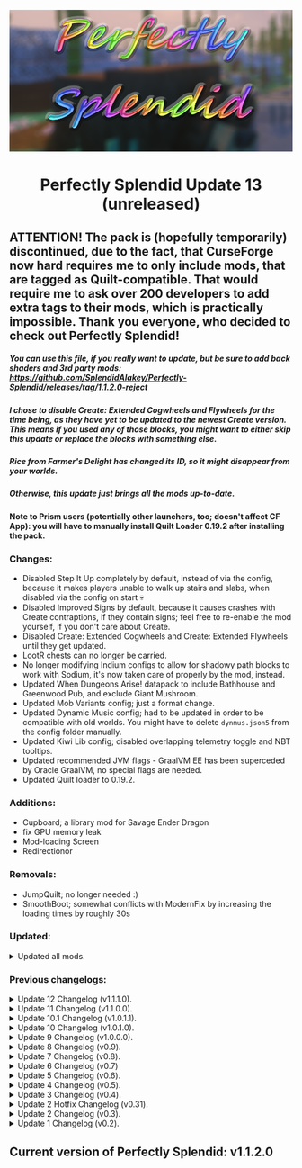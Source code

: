 <p align="center">
  <img src="https://github.com/SplendidAlakey/Perfectly-Splendid/blob/Perfectly-Splendid/images/banners/Perfectly_Splendid_2.png" width="720"
</p>

<h1 align="center"> Perfectly Splendid Update 13 (unreleased) <br>

## ATTENTION! The pack is (hopefully temporarily) discontinued, due to the fact, that CurseForge now hard requires me to only include mods, that are tagged as Quilt-compatible. That would require me to ask over 200 developers to add extra tags to their mods, which is practically impossible. Thank you everyone, who decided to check out Perfectly Splendid!

##### You can use this file, if you really want to update, but be sure to add back shaders and 3rd party mods: https://github.com/SplendidAlakey/Perfectly-Splendid/releases/tag/1.1.2.0-reject

##### I chose to disable Create: Extended Cogwheels and Flywheels for the time being, as they have yet to be updated to the newest Create version. This means if you used any of those blocks, you might want to either skip this update or replace the blocks with something else.

##### Rice from Farmer's Delight has changed its ID, so it might disappear from your worlds. 

##### Otherwise, this update just brings all the mods up-to-date.

#### Note to Prism users (potentially other launchers, too; doesn't affect CF App): you will have to manually install Quilt Loader 0.19.2 after installing the pack.

### Changes: 

- Disabled Step It Up completely by default, instead of via the config, because it makes players unable to walk up stairs and slabs, when disabled via the config on start 💀
- Disabled Improved Signs by default, because it causes crashes with Create contraptions, if they contain signs; feel free to re-enable the mod yourself, if you don't care about Create.
- Disabled Create: Extended Cogwheels and Create: Extended Flywheels until they get updated.
- LootR chests can no longer be carried.
- No longer modifying Indium configs to allow for shadowy path blocks to work with Sodium, it's now taken care of properly by the mod, instead.
- Updated When Dungeons Arise! datapack to include Bathhouse and Greenwood Pub, and exclude Giant Mushroom.
- Updated Mob Variants config; just a format change.
- Updated Dynamic Music config; had to be updated in order to be compatible with old worlds. You might have to delete `dynmus.json5` from the config folder manually.
- Updated Kiwi Lib config; disabled overlapping telemetry toggle and NBT tooltips.
- Updated recommended JVM flags - GraalVM EE has been superceded by Oracle GraalVM, no special flags are needed.
- Updated Quilt loader to 0.19.2.

### Additions: 

- Cupboard; a library mod for Savage Ender Dragon
- fix GPU memory leak
- Mod-loading Screen
- Redirectionor

### Removals: 

- JumpQuilt; no longer needed :)
- SmoothBoot; somewhat conflicts with ModernFix by increasing the loading times by roughly 30s

### Updated: 

<details><summary>Updated all mods.</summary>

- Alternate Current
- Another Furniture
- Armor Statues
- Audio Player
- Better Statistics Screen
- Blockus
- BotanyPots
- C2ME
- CarryOn
- Charm Of Undying
- Cloth Config
- Collective
- Companion
- CraftingTweaks
- CraftPresence
- Create
- Create Chunkloading
- Create Deco Fabric
- Create Slice & Dice
- Create Steam & Rails
- CreateFabric&REIBugFix
- CreativeCore
- Critters and Companions
- Dave's Potioneering
- Diagonal Fences
- Dramatic Doors
- Dungeon Difficulty
- Dynamic Music
- Emotecraft
- Entity Model Features
- Extended Drawers
- Fabric Language Kotlin
- Fabrication
- Fancy Spore Blossom
- Farmer's Delight
- Farmer's Knives
- Farming For Blockheads
- Framework
- Friends&Foes
- Guard Villagers
- Immersive Aircraft
- Immersive Armors
- Immersive Paintings
- Inventory Profiles Next
- Iris
- JamLib
- Just Mob Heads
- Keymap
- Kiwi
- Know My Name!
- KubeJS
- KubeJS Create
- LootJS
- LootR
- Macaw's Bridges
- Macaw's Doors
- Macaw's Lights
- Macaw's Paths and Pavings
- Macaw's Roofs
- Macaw's Trapdoors
- Magnum Torch
- Max Health Fix
- MC Dungeons Weapons
- MidnightLib
- Mob Variants
- ModernFix
- Modpack Manager
- Moonlight
- MoreMCMeta
- Naturalist
- Nullscape
- OPAC Create Support
- Open Parties and Claims
- OptiGUI
- Pehkui
- Ping Wheel
- Polymorph
- PuzzlesLib
- Raised
- Recipe Book Is Pain
- Reese's Sodium Options
- Roughly Enough Items
- Savage Ender Dragon
- Simple Voice Chat
- Sleep Tight
- Soul Fire'd
- Spectrum
- Statement
- Straw Statues
- Structure Essentials
- Suggestion Tweaker
- Supplementaries
- TerraBlender
- Terralith
- The Bumblezone
- Tom's Simple Storage
- Traveler's Backpack
- Utility Belt
- Variant Crafting Tables
- Waystones
- When Dungeons Arise!
- Xaero's Maps
- YUNG's Better Nether Fortresses

- Enchanced Boss Bars
- Ore Variants
- Repurposed Structures - Yung's Better Nether Fortress Compat Datapack
- Shield Corrections

</details>

### Previous changelogs: 

<details><summary>Update 12 Changelog (v1.1.1.0).</summary>

#### Note: `.quilt` folder has been replaced by `.cache` folder, feel free to delete the `.quilt` folder before or after updating.

### Changes:

- Disabled Naturalist's dragonflies, as Companions and Critters already adds them; also disabled fireflies in favour of Wondrous Wilds. If you kept any exiting ones in jars and such, those will stay.
- Enabled sieges from It Takes A Pillage.
- Enabled villager trade favourites in Inventory Profiles Next.
- Added enchantment caps for knives - 3.
- All curses are now incompatible with one another, so you can't spam curses on an item to extend its enchantability.
- Updated Simply Swords config; adds a couple of new weapons.
- Added BetterNether and BetterEnd pressure plates to the plates item group in REI, because of course they had to use unconventional names there, too :/
- Moved tooltips.js out of `kubejs/startup_scripts` to `kubejs/client_scripts`; you might have to delete the old file manually (or the entire folder prior to updating).
- Updated recommended JVM flags; if you used them - copy and paste the new ones. I simply recommended the wrong ones, instead of GraalVM EE specific, which isn't disastrous, just undesirable.
- Updated Quilt Loader to 0.19.0.

### Additions:

- AdventureZ
     - Removed some mobs, that already exist (deer etc.)
	 - Removed duplicate items (gilded netherite)
- Better Enchantment Boosting
     - Bookshelves can now be placed 10 blocks away in any direction from the enchanting table for the particles to appear (note: the actual enchanting power is irrelevant in this pack)
- Curses!
     - Removed Curse of Death
- Extra Enchantments and Curses
     - Removed most enchantments, because my primary goal is to add more curses
- Fabric Language Kotlin
- Gazebos
- Roughly Enough Resources
     - This mod used to cause "Invalid Player Data" for all my worlds, but now it seems to be working just fine; if you do have such an error, though, know that it's this mod's fault
	 - Note: on existing worlds a lot of stuff will show up empty on the graph until you actually generate some of it with the mod installed

### Removals: 

- Better Mount HUD; not needed with Leave My Bars Alone
- Condensed Creative; since the pack is Survival oriented I see no point keeping this in; initially added anticipating a Jello update (to fix the Quilt incompatibility)
- Quilt Kotlin Libraries; replaced by FLK; hard to maintain support for QKL, because CF is unable to download additional files; thankfully I don't use any QKL exclusive mods yet, so no player facing changes

### Updated: 

<details><summary>Updated all mods.</summary>

- Adorn
- Alternate Current
- Architectury
- BCLib
- BetterEnd
- BetterNether
- Better Statistics Screen
- Bookshelf
- Chalk
- Collective
- CraftPresence
- Create Slice & Dice
- Critters and Companions
- Dave's Potioneering
- Dramatic Doors
- Earth2Java
- Enchanted Vertical Slabs
- Extended Drawers
- Grass Overhaul (Sod)
- Immersive Aircraft
- Integrated Stronghold
- Inventory Profiles Next
- Iris
- libIPN
- LootR
- MC Dungeons Weapons
- Mindful Darkness
- ModernFix
- Modpack Manager
- Moonlight
- Mutant Monsters
- Naturalist
- Nullscape
- Omni-Hopper
- Open Parties and Claims
- OptiGUI
- Paladins & Priests
- Pehkui
- Projectile Damage Attribute
- Rebind Narrator
- Roughly Enough Items
- Simple Copper Pipes
- Simple Voice Chat
- Simply Swords
- Sleep Tight
- Spell Engine
- Structure Essentials
- Supplementaries
- Supplementaries Squared
- TerraBlender
- Terralith
- The Bumblezone
- The Graveyard
- Tom's Simple Storage
- Transparent
- Traveler's Backpack
- VanitySlots
- Wizards
- Xaero's Maps

- Repurposed Structures - Better Desert Temples Compat Datapack

</details>

</details>

<details><summary>Update 11 Changelog (v1.1.0.0).</summary>

#### Note: This update is recommended to play on a new save. You can continue playing on existing ones, though, but make a backup and read through all the changes to make sure you are OK continuing your save.

##### TL;DR Variant Barrels removed Blockus and BetterNether barrels, a couple of mods were removed or replaced, Twigs was fully rewritten and the enchantment system was completely overhauled.

### Changes:

- Most gear can now hold on average only 2 enchantments, represented by enchantment capacity of 3 points. The most powerful/influencial enchantments add 2 points, the least powerful ones add 0.5. The better your gear is, material wise, the less enchantments it can hold. Mage gear can hold the most amount of enchantments with 4 points.
- Some enchantments are now incompatible with one another, even if you have enough space for it, e.g. Unbreaking + Mending. Note: Unbreaking now literally makes items unbreakable, but weighs more than Mending.
- Enabled Enchancement's enchanting table overhaul and single level mode; I'm keeping Goblin Traders for now, because they sell more, than just overenchanted gear, but might remove later.
- Set `transparentBlocksNegateEnchantingFix` to true in Carpet Fixes to accomodate for Easy Magic removal.
- Disabled `optimizedRounding` and `optimizedHypot` from Carpet Fixes.
- Enabled `blackstoneButtonBreakSpeedFix`, `boatsStuckInDispensersFix` and `tileDropsAffectedByFloatingPointFix`, since they were fixed in 1.19.4.
- Replaced iron sheet from MC Dungeons Armors with the Create version in all relevant recipes.
- Replaced pure obsidian and bedrock recipes with Create washing, rather than combining 9 of each to avoid conflicts with Minekea's compressed blocks.
- Made pure obsidian a valid nether portal block.
- Added shapeless recipes for flowering azalea planks from flowering azalea wood and logs; technically overlaps with regular azalea planks, but shouldn't be a problem thanks to Polymorph.
- Spawners can no longer be carried.
- Traveler's Backpacks are now tiered and can be upgraded using tokens; your current packs will become diamond tiered by default and have the same exact amount of slots, as before.
- Backpacked recipe now uses a diamond chest to make it more in line with Traveler's Backpack.
- Added superior runecrafting recipes for all existing runes, using the Rune Crafting Table: using the same ingredients yields x2 more runes, using an advanced reagent yields x5.
- Made the enchantments, that can be pre-applied to wizards' staves and wands advanced semi-random, rather than pre-selected.
- Corrected enchantment groups for Wizards' enchantments, that I mistakenly put into weapon enchantments, rather than armour.
- Disabled Promenade ducks, since Naturalist recently added them, too; you won't lose any existing ducks.
- Drastically increased the distance at which all mobs get activated from 20 blocks to 4 chunks for most neutral/friendly mobs, to 8 chunks for villagers and hostile mobs, to 16 chunks for flying mobs. This will make mobs, that are further away from you to keep moving properly and looks nicer. Old settings were more performant, though, so if you'd like to go back, revert your ServerCore config.
- Reduced Mythic Mount's moths spawn chances; reduced random chance from 15 to 5 and weight from 10 to 5.
- Adjusted IPN sorting buttons in Rune Crating Table, Enchanting Table and Farmer's Delight crockpots.
- Made Promenade biomes more common.
- Made duckweed intermod craftable between Naturalist and Aurora's Decorations.
- Added a recipe for Supplementaries golden gates.
- Added a recipe for azalea crafting tables.
- Naturalist fireflies can now be prevented from spawning with an amethyst magnum torch.
- Fixed #minecraft:boats tag not working, due to a missing `bambooeverything:dry_bamboo_raft` boat.
- Excluded a few more unobtainable items from Completionist's Index.
- Slightly decreased the frequency of Mo' Structures structure spawns.
- Disabled The Graveyard's Nightmare and moved out structure spawn settings to a datapack.
- Projectile Damage Attribute now assigns default values to unspecified bows and crossbows.
- Disabled verbose logging in BCLib config.
- Updated BetterCombat config; a simple refresh to apply any updates.
- Updated Dungeon Difficulty config; a simple refresh to apply any updates.
- Updated Create config; a simple refresh to apply any updates.
- Updated EnchantGiver config; a simple refresh to apply any updates.
- Updated IPN config to disable Villaget/Wandering trader additions; might enable later after better testing.
- Updated MC Dungeons Weapons config; a refresh to apply Dungeon Difficulty compat.
- Updated No Chat Reports config; offset the server check icon to accomodate for Better Compatibility Checker.
- Updated Open Parties and Claims config; a simple refresh to apply any updates.
- Updated Simply Swords config; a simple refresh to apply any updates.
- Updated Supplementaries config; a simple refresh to apply any updates.
- Compacted recipe scripts, that replace certain blocks in recipes for intermod compatibility.
- Removed some datapacks in favour of scripts for simplicity.
- Fixed a typo in one of the loading tips.
- Changed the default Rotation Locker keybind for H to Y, as to not conflict with MiniHUD.
- Disabled ModMenu update checker.
- Included a modpack update checker; works only when you press the button in the main menu, so no unwanted online checks; please ignore the incorrect bottom left corner information.

### Additions:

- Better Compatibility Checker
- Better Statistics Screen
- C2ME; from personal testing there are no issues, but if you suddenly have problems with chunk generation or something, feel free to disable this mod
- Colorful Enchantments; does NOT replace Xali's Enchanted Books, only changes modded books not covered by it
- Create Slice & Dice
     - Added Slicer to the Create Machines REI group, and Sprinkler to Create Pipes REI group
- Echo Chest
- Equipment Compare
     - Iceberg
- ExtraSounds
- Fluid Void Fading
- Gourds Fix
     - Statement Library
- Highlighter
- Know My Name!
- KubeJS Create
- Max Health Fix; was supposed to be included in U8, but I overlooked it
- ModernFix
- Modpack Manager
     - Disabled everything, other than the update checker
	 - Known issue: visual bug showing Fabric in the main menu instead of Quilt
- Paladins & Priests
     - Reworked wands and staves' recipes to be in line with Wizards
	 - Reworked monks' trades to be in line with wizards'
	 - Renamed duplicate claymores, instead of removing them, as to keep their unique abilities
- Plenty Plates
     - Collapsed REI entries into the pressure plates group
- Spectrum
     - Revelationary
	 - Removed enchantments, that are too similar or exactly the same, as the ones we already have
	 - Removed duplicate blocks from other mods
- StepItUp; disabled by default in the config
- Strategic Enchantments
     - Please, refer to https://github.com/SplendidAlakey/Perfectly-Splendid/wiki/Enchantments
- You're In Grave Danger
     - Graves never expire, can be robbed after 10min
	 
- "Better End City" for Better End
- New Title

### Removals: 

- DirTNT; ModernFix is partially incompatible with Stitch and since DirTNT is the only mod, that uses it, I made the decision to remove it; feel free to re-add it yourself, it will work, but faster texture loading from ModernFix will get disabled
- DynamicFPS; for the past few updates the only feature I used was run GC when minimized, which is not recommended; and since reducing FPS when minimizing can cause significant slowdowns during the game's initial loading, I made the decision to remove the mod
- Easy Magic; conflicts with my Enchancement config
- Enchanting Infuser; made redundant by the overhauled enchanting table
- Frame API; no longer needed by Twigs
- Player Plates; made redundant by Plenty Plates
     - Removed Player Plates translations fix resourcepack
- Recursive Resources; broken on Quilt at the moment
- Starter Structure; I really dislike how broken modded structures end up being; I'll bring the Bootcamp back when I figure out a better way to spawn it
- Unversal Graves; replaced by YIGD for Traveler's Backpack compatibility

### Updated: 

<details><summary>Updated all mods.</summary>

- Adorn
- Amecs
- Architect's Palette
- Architectury
- BetterCombat
- BetterEnd
- Block Runner
- Blockus
- BotanyTrees
- Charm Of Undying
- Colorful Azaleas
- Create
- Create Deco Fabric
- Diagonal Fences
- Dyed
- Elytra Slot
- Entity Model Features
- Entity Texture Features
- Extended Drawers
- Fabrication
- Friends&Foes
- Inventory Profiles Next
- Labels
- libIPN
- Log Begone
- Luna Slimes
- Macaw's Trapdoors
- Magnum Torch
- MC Dungeons Weapons
- Mindful Darkness
- Mob Variants
- Moonlight
- Naturalist
- Omni-Hopper
- Pehkui
- Polymer
- Projectile Damage Attribute
- Recipe Book Is Pain
- Runes
- Savage Ender Dragon
- Simple Copper Pipes
- Simple Voice Chat
- Simply Swords
- Sleep Tight
- Spell Engine
- Spell Power Attribute
- Stylish Effects
- Supplementaries
- Supplementaries Squared
- The Bumblezone
- The Graveyard
- Tom's Simple Storage
- Transmog
- Traveler's Backpack
- Twigs
- Variant Barrels
- Variant Bookshelves
- Wizards
- Xaero's Maps

- Chests Reimagined
- Torches Reimagined

</details>

</details>

<details><summary>Update 10.1 Changelog (v1.0.1.1).</summary>

#### Note: This is a small, but important update, that fixes the painfully slow chunkloading caused by MVS.

### Changes:

- Milk now removes Bad Omen again, as it should've been all the way back in U2.
- Added a recipe and a trade for healing runes.
- Fixed Carry On keybind not saving and not being bound to Left Shift by default.
- Updated Dungeon Difficulty config; enables entity equipment scaling.
- Excluded more non-configurable mods from ModMenu.
- Iris is now included as a 3rd party mod.

### Additions:

- 

### Removals: 

- Controlling; redundant with Keymap; used to keep it for the vanilla controls screen, which I simply never use
- FastAnim; breaks certain animations, e.g. Gliders', which I'm planning to include soon

### Updated: 

<details><summary>Updated all mods.</summary>

- BotanyPots
- BotanyTrees
- Cooking For Blockheads
- CraftingTweaks
- CraftPresence
- Create: Steam 'n' Rails
- Dungeon Difficulty
- Fabrication
- Iris
- Joy Of Painting
- libIPN
- MVS - Moog's Voyager Structures
- Runes
- Simply Swords
- Sleep Tight
- Spell Engine
- Spell Power Attribute
- Supplementaries
- Waystones
- Wizards
- Xaero's Maps

- Ore Variants

</details>

</details>

<details><summary>Update 10 Changelog (v1.0.1.0).</summary>

#### Note: This update adds a few new resource packs. If you'd like for them to apply automatically, delete your options.txt (will also reset keybinds!)

##### If your logs get a bit spammed with "Found reference to an unknown structure" after this update - it's safe to ignore. I'll filter that out when Quilt fixes Log Begone compatibility.

##### Not necessary, but recommended: download and drop [this file](https://www.curseforge.com/minecraft/mc-mods/qkl/download/4490417) into your mods folder after installing the pack. The pack will work just fine without it, but this is just an extra precaution for any potential issues with outdated Kotlin libraries.

### Changes:

- Brought back azalea boats from Aurora's Decorations, as the model issues have been fixed in ETF.
- Fixed modded bookshelves not providing any enchanting power.
- Updated Mob Variants config; adds new variants.
- Updated Universal Enchants config; made Wizards' enchantments exclusive to Wizards' gear with the exception of armour.
- Completely overhauled wizard merchants; sadly, existing ones will keep their original trades, with the exception of those, that never traded with you before (you can reroll those), so enjoy practically free trades if you've got one.
- Updated Wizards config; minor loot changes.
- Updated Naturalist config; adds new swamp mobs.
- Added Naturalist dragonflies to the Supplementaries' list of tickable mobs in jars.
- Updated SleepWarp config; now ticks block entities, but still doesn't tick mobs for performance reasons. If you experience performance drops during sleeping, set `tick_block_entities` to `false`.
- Updated Traveler's Backpack config; Pigmen can now spawn wearing backpacks.
- Very slightly increased the height boats can jump up to, so that you can jump over 1 full block on land (up from 0.25 to 0.35).
- Removed Everlasting Beef, Eternal Steak, Feral Claws and Fire Gauntlet artifacts. You'll keep the existing ones.
- Lowered most Artifacts' drop chances. Mimics are now not guaranteed to drop one either.
- Removed a few duplicate recipes, most notably mossy deepslate variants.
- Added stonecutter recipes for Mossier Deepslate blocks.
- Fixed a typo in cobbled mossy deepslate slabs ("SLab" -> "Slab").
- Removed recipes for Minekea's mossy basalt blocks in favour of Stoneworks, as Minekea's look too much like mossy deepslate blocks.
- Cartographer, Enderologist and Netherologist can now sell maps leading to the rarest structures in the pack.
- Disabled sneak + right-click on horses action opening their stats tooltip, because I couldn't make the saddleless GUI dark. If you'd like to re-enable it, it's in HorseStatsVanilla config.
- Dark mode button is not longer present in the main/pause menu and is only visible inside inventories.
- Excluded library mods from the resource loading screen.
- Added a couple more tips to the loading screens.
- Moved Fuzs mods' server configs from `defaultconfigs` to `config`.
- Minor changes to all scripts to be more readable.
- Updated Quilt Loader to 0.18.10.

### Additions:

- Carry On
     - Replaces Carrier for additional features; recommended setting the keybind to Shift/Sprint to avoid clashing with Improved Signs, as I can't seem to make it default
- Completionist Index; mostly added for myself, really, so I made it easy to ignore if you don't care about such stuff
     - Removed Minekea blocks, as there are simply too many
	 - Removed unobtainable items, including those that I disabled myself; if I missed any - let me know
- Create: Steam 'n' Rails
     - Collapsed REI entries
- Custom Villager Trades (Fabric); added in order to enhance some villagers' trades
- Entity Model Features (CEM)
- Mindful Darkness
     - Set dark mode off by default; enable in any inventory; uses roughly 30% darker GUI and the brightest text
- Mutant Monsters
     - Spawn weights for mutats are the following: 1 for creepers, 3 for endermen, 5 for skeletons and 8 for zombies; meaning all of them should be rare encounters, rather than regular spawns
- Permanent Sponges
     - Completely overhauled the recipes to make these sponges accessible late game
- Stoneworks
     - Collapsed REI entries
	 - Removed some duplicate recipes, but left most untouched, as they don't actually overlap and use different textures
- Supplemetaries Squared
     - Collapsed REI entries for Sacks
	 - Removed item shelves, as we already have plenty
- Transmog
     - Set to render in world and inventories; minimal tooltips

- Enhanced Boss Bars
- Fading Enchantment Glint
- Living Dragon
- Rainbow XP bar and ping
- Shield Corrections
- Vex Backport

### Removals: 

- Carrier; replaced by Carry On due to personal preference
- Custom Entity Models (CEM); replaced by Entity Model Features (EMF) for the new vex models
- Dark Mode Everywhere; replaced by Mindful Darkness, due to internal shaders negatively affecting REI, resource/data pack logos and world borders

- Better Boss Bars; replaced by Enhanced Boss Bars

### Updated: 

<details><summary>Updated all mods.</summary>

- Babies Forever
- Beautify
- Chunks Fade In
- Create
- Dave's Potioneering
- Dungeon Difficulty
- Easy Anvils
- Entity Texture Features
- Extended Drawers
- Farming For Blockheads
- Friends&Foes
- Inventory Profiles Next
- Iris
- libIPN
- KleeSlabs
- LootJS
- MC Dungeons Weapons
- Mob Variants
- Moog's Voyager Structures (MVS)
- Moonlight
- Mythic Mounts
- Naturalist
- Open Parties And Claims + Create Support
- Paginated Advancements
- Pehkui
- Projectile Damage Attribute
- PuzzlesLib
- Recipe Book Is Pain
- Repurposed Structures
- ServerCore
- Show Me Your Skin!
- Simple Voice Chat
- Sleep Tight
- Sleep Warp
- Structure Essentials
- Suggestion Tweaker
- Supplementaries
- The Bumblezone
- Traveler's Backpack
- When Dungeons Arise!
- Wizards
- Xaero's Maps

</details>

</details>

<details><summary>Update 9 Changelog (v1.0.0.0).</summary>

#### Note: This update mostly just brings every mod in the pack up-to-date.

### Changes:

- Create Deco mesh fences can now be diagonally connected (existing fences would need to be replaced for it to take effect).
- Drastically reduced the amount of runes, that can naturally spawn in wizards chests (down from 1-12 to 0-1).
- Replaced Guard Villagers Quilt with a newer version for Fabric; should have 0 issues, as they are identical, apart from the mod json format. This fixes putting swords into item frames.
- Removed IPN sorting buttons from Enchanting Infuser and Immersive Aircraft GUIs.
- Fixed the default zoom keybind being set to Y, instead of Z. Tut mir leid!
- Changed the default keybind for aircraft boosting from B to R.
- Changed the default keybind for switching to spell hotbar from Z to Y.
- Chunks will now use animations, when appearing, instead of just fading in (adjustable in the config).
- Updated Better Combat and Combat Roll configs.
- Some minor versioning and description changes. For more read [this](https://github.com/SplendidAlakey/Perfectly-Splendid/discussions/3).
- Updated Quilt Loader to 0.18.8.

### Additions:

- Backpacked
     - Framework
	 - Collapsed REI entries for backpack shelves
	 - Changed the backpack recipe to be closer to Traveler's Backpack requirements and not use rabbit hide
	 - Main differences between the packs are:
	      - Backpacked packs remain in the grave, when you die
		  - Backpacked packs are almost twice as large as Traveler's Backpack ones (91 vs 48 slots respectively)
		  - Traveler's Backpack packs include extra features, such as a built-in crafting table, fluid containers and sleeping bags
- Create: Extended Cogwheels Fabric
     - Collapsed REI entries
- CreateFabric&REIBugFix
- Mo' Structures
     - Adjusted spacing and separation settings to be more frequent, than WDA, but less frequent, than everything else
- Recipe Book is Pain; re-added now that the crashes have been fixed

- Repurposed Structures - Wizards Compat Datapack

### Removals: 

- 

### Updated: 

<details><summary>Updated all mods.</summary>

- Additional Banners
- Adorn
- Architectury
- Aurora's Decorations
- Awesome Dungeon: End
- Awesome Dungeon: Nether
- Blockus
- BotanyPots
- BotanyTrees
- Chunks fade in
- Comforts
- CraftPresence
- Create
- Create Deco Fabric
- Emotecraft
- Fabrication
- Guard Villagers
- Immersive Aircraft
- Immersive Armors
- Immersive Paintings
- Incendium
- Inventory Profiles Next
- Iris
- libIPN
- Log Begone
- LootJS
- MC Story Mode Armors
- MemoryLeakFix
- Moog's Voyager Structures (MVS)
- Moonlight
- No Resource Pack Warnings
- Open Parties and Claims
- Paginated Advancements
- Pehkui
- QSL
- Raised
- Recursive Resources
- Repurposed Structures
- ResourcefulLib
- Rhino
- Show Me Your Skin!
- Simple Copper Pipes
- Sleep Tight
- Smarter Farmers
- Styled Chat
- Stylish Effects
- Supplementaries
- The Bumblezone
- Tom's Simple Storage
- Traveler's Backpack
- Visual Workbench
- Wither Cage Fix
- Xaero's Maps
- XP Obelisk
- XP Obelisk Additions

- Repurposed Structures - Yung's Better Nether Fortress Compat Datapack

</details>

</details>

<details><summary>Update 8 Changelog (v0.9).</summary>

#### Note: Immersive Aircraft keybinds getting reset with Keymap is now fixed.

#### It is recommended you backup your options.txt outside of the game folder and delete it for all the changes to apply. Then re-apply any custom keybinds, if you had any.

### Changes:

- Changed default roll/dodge keybind from R to C.
- Added back compatibility between Wondrous Wilds, Naturalist and Supplementaries (glass jars); forgot to do that during the config transition in U7.
- Significantly increased the chances of Structory and Structory: Towers structures appearing in the world (down from maximum of up to 100k blocks apart to up to 30k). When Dungeons Arise structures should also spawn a bit more often (down from 150k to 50k).
- Increased the cost of re-rolling enchantments in the enchnating table from 1 to 32 lapis (for this to apply to existing worlds, delete your configs from `yourWorldFolder/serverconfig`).
- Blacklisted bats and bamboo creepers in Magnum Torches; this means they now can't spawn, if there's an amethyst magnum torch present. Also doubled the range of said torch (for this to apply to existing worlds, delete your configs from `yourWorldFolder/serverconfig`).
- Fixed a bug, that made items in invisible glow item frames invisible too (`inanimates_can_be_invisible` set to banned in Fabrication).
- Fixed a few woodcutter recipes not working.
- Fixed `twigs:polished_basalt_bricks` producing only 1 slab, when cut in a stonecutter.
- Fixed a lot of wall blocks sounding like glass, when broken (removed Why Does My Glass Sound Like That).
- Fixed a script to properly remove broken auto-generated Colorful Azalea models from Aurora's Decorations.
- Fixed Colorful Azaleas' wood not being compatible with Charm's woodcutter.
- Fixed Aurora's Decorations Colorful Azaleas recipes not working.
- Fixed Macaw's Trapdoors entries not getting collapsed in REI.
- Fixed a crash, that could happen, when nagivating Head Index's menus (temporarily removed 3D Skin Layers).
- Swapped AD's azalea boats for Ecologics' azalea boats, due to wrong models on AD part.
     - This is a bug, caused by ETF, not AD, as such, when ETF fixes it, I will revert back to AD models.
- Added flowering azalea wood recipes for Ecologics' items.
- Added a sandcastle recipe.
- Added a rainbow wool recipe.
- BetterEnd and Sod path blocks now also grant a x1.35 speed boost to be consistent with other path blocks.
- Removed IPN sorting buttons in straw statues' and armour stands' GUIs.
- Disabled Continuity glass pane culling fix resource pack, due to a texture bug.
- Added a bunch of actually useful tips to loading screens.
- Removed Awesome Dungeon settings datapacks, as there are now configs for it. The rarity of the structures should be pretty much the same, as before.
- Removed all breakable potions from Extra Alchemy, since vials are disabled already.
- Removed an endless rod recipe from Big Extras, as there already exists one in Minekea.
- Disabled a redundant fire aspect ignition feature from Bedrockify, as Enchancement already adds it.
- Updated BotanyPots compat datapack (removed Farmer's Delight stuff, as it has native support now).
- Removed `antiSpamDisabled` from default Carpet rules, due to Carpet TIS Additions removal.
- Disabled Terralith intro message; Nullscape and Incendium now don't have any to begin with.
- WIP: Added an optional tutorial structure called Bootcamp; to enable it navigate to `.minecraft/config/starterstructure.json5` and set `"shouldGenerateStructure": true`.
     - Why WIP? Because the way it generates is quite ugly at the moment, a few blocks fail to generate properly and generating entities is a bit iffy.
	 - Example blocks that fail to generate: item frames, paintings, linked chains and rotation speed controllers.
	 - What is it at all? A structure made by me, that showcases a lot of the mods in this pack, in case you'd like some basic introduction.
	 - If you opt in to generate the structure, it will spawn somewhere next to you on world creation. The entrance is at the front of the boot.
	 - You are encouraged to get through the entire structure without breaking any blocks, but I intentionally did not set protection on, in case you get stuck.
- Updated Quilt Loader to 0.18.5.

### Additions:

- Babies Forever by Roundaround;  included as an unmodified jar, as the mod is not hosted on CF, but is MIT licensed and is on the list of allowed 3rd party mods; if I receive a request from the developer to take it down - I will.
     - Original mod page can be found here: https://modrinth.com/mod/roundaround-babies-forever
- Better Nether Map by Jummit; included as an unmodified jar, as the mod is not hosted on CF, but is MIT licensed and is on the list of allowed 3rd party mods; if I receive a request from the developer to take it down - I will.
     - Original mod page can be found here: https://modrinth.com/mod/better-nether-map
- Boats go brr
- Integrated Stronghold; I'm leaving YUNG's Better Strongholds in as well, they can overlap a bit, but overall makes strongholds feel absolutely massive
     - Integrated API
	 - Integrated Stronghold - The Graveyard Integration; this is a datapack, but it will get downloaded into the resourcepacks folder, don't active it, it's purely for credit
- Macaw's Furniture
     - Collapsed REI entries
- Max Health Fix
- Resourceful Config; it's now required by Creeper Overhaul
- Resourceful Lib; it's now required by Handcrafted
- Rotation Locker by Beefox;  included as an unmodified jar, as the mod is not hosted on CF, but is Creative Commons licensed and is on the list of allowed 3rd party mods; if I receive a request from the developer to take it down - I will.
     - Original mod page can be found here: https://modrinth.com/mod/rotationlocker
- Sleep Tight
     - Mostly added for the sleep benefits, as such I pre-configured it to be singificantly easier, than by default. I might make it even easier, depending on how difficult the current iteration ends up being
	 - The benefits include: fully restoring HP and clearing all current effects, if you slept in the same bed for 7 days or more
	 - The downsides include: bed bugs might rarely spawn (5% chance) and sleeping in dark (or not spawn proofed) areas will most certainly not be safe
	 - The mod adds hammocks, which also exist in Comforts, but I will not be removing either, as they are different enough
	 - Note: using a bed will now simply make you lay in it, to actually sleep, hit space, while laying down, or sneak/crouch to get up
- Starter Structure; used for the optional Bootcamp structure spawn, does nothing by default
- Structure Essentials
- Trinkets Curios Theme
- YUNG's Better Nether Fortresses
     - Repurposed Structures - Yung's Better Nether Fortress Compat Datapack
- Wizards
     - Runes
     - Spell Engine
     - Spell Power Attribute
	 - Completely overhauled the recipes; runes, staffs and tier 1+ wands are gated behind netherite
	 - Drastically reduced the chances of any items appearing in loot chests (max 5%, min 2%)

All of the above mods, that are included as unmodified jars, will from now on be credited on the main page along with the rest of the extra credits.

### Removals: 

- Carpet TIS Addition
     - The only rule I used from that mod was `antiSpamDisabled` (Disable spamming checks on players, including: chat message cooldown, creative item drop cooldown)
- Recipe Book is Pain; 0.8.1 crashes with Tom's Simple Storage and 0.9.0 with Bag of Holding; will re-include once fixed
- Skin Layers 3D; causes a lockup, when viewing certain player skins, e.g. player heads obtained from Head Index menus or Miniblock Merchants
     - The issue has been fixed in 1.19.3 and there's a fixed build for 1.19.2 over at the mod's GitHub, which I will also include, if/when it gets published on CF
- Why Does My Glass Sound Like That; causes many non-glass blocks to sound like glass, when broken

### Updated: 

<details><summary>Updated all mods.</summary>

- Awesome Dungeon: End
- Awesome Dungeon: Nether
- Awesome Flooring
- Balm
- BetterCombat
- Blockus
- Bookshelf
- BotanyPots
- Capes
- Collective
- Colorful Azaleas
- CombatRoll
- Continuity
- Cooking For Blockheads
- Crafting Tweaks
- CraftPresence
- Creeper Overhaul
- Custom Entity Models
- Custom Portals
- Dave's Potioneering
- Display Case
- Dramatic Doors
- Easy Anvils
- Easy Magic
- Eating Animation
- Enchancement
- Enchanted Vertical Slabs
- Entity Texture Features
- Expanded Delight
- Extended Drawers
- Fabrication
- Farming For Blockheads
- Friends&Foes
- Handcrafted
- Hoe Tweaks
- Immediately Fast
- Immersive Aircraft
- Immersive Paintings
- Incendium
- Inventory Essentials
- Inventory Profiles Next
- Kiwi Lib
- libIPN
- LibraryFerret
- Lithium
- Macaw's Bridges
- Macaw's Doors
- Macaw's Roofs
- Macaw's Trapdoors
- Make Bubbles Pop
- MC Dungeons Armors
- MC Dungeons Weapons
- MC Story Mode Armors
- MemoryLeakFix
- Moonlight
- Nether Portal Fix
- Nullscape
- Open Parties And Claims
- Ping Wheel
- Player Animator
- QSL
- Random Bonemeal Flowers
- Repurposed Structures
- Roughly Enough Items
- Roughly Enough Professions
- Smaller Nether Portals
- Snowy Spirit
- Soul Fire'd
- Spiky Spikes
- Structory
- Structory: Towers
- Supplementaries
- Terralith
- The Bumblezone
- Tom's Simple Storage
- Traveler's Backpack
- Vanity Slots
- Visual Workbench
- Visuality
- Waystones
- Xaero's Maps
- YUNG's API
- YUNG's Better Desert Temples

- Glowing Ender Dragon
- Repurposed Structures - Better Ocean Monuments Compat Datapack
- Super Duper Vanilla Shaders
- Visual Shulker Labels

</details>

</details>

<details><summary>Update 7 Changelog (v0.8).</summary>

#### Note: The following enchantments are removed: homing, impact, acceleration. For more changes to enchantments, read [Enchancement's changelog](https://www.curseforge.com/minecraft/mc-mods/enchancement/files/4398115)

### Changes:

- Removed W.O.O.F. due to a crash, when sneak right-clicking on wolves. 
     - In my tests existing wolves didn't disappear, nor did the breeds change, but do make a backup, if you keep pet wolves, just in case. 
	 - Coloured leads will just turn into normal leads with a leftover tag.
     - Pet beds will definitely disappear.
- Enabled Aurora's Decorations' pet beds.
- BetterNether now natively tags ores, instead of via KubeJS.
- Slightly adjusted tougher mob variants to spawn deeper underground, less likely convert Nether mobs and far less likely spawn with bows.
- Updated Enchancement config.
- Reset Universal Enchants config.
- Recommend using GraalVM with its own optimization flags. Helps a lot with the initial game loading and worldgen times.
- Updated Quilt Loader to 0.18.2.

### Additions:

- 

### Removals: 

- W.O.O.F.; causes a crash, when opening the wolf interaction screen
     - Mine11lib; was only used by the above mod

### Updated: 

<details><summary>Updated all mods.</summary>

- Alternate Current
- Architectury
- BCLib
- BetterEnd
- BetterNether
- Blockus
- BotanyPots
- Chat Patches
- Chunks Fade In
- Collective
- Colorful Azaleas
- CombatRoll
- Create
- Create Deco Fabric
- Creeper Overhaul
- Do A Barrel Roll
- Dramatic Doors
- Dungeon Difficulty
- Dyed
- EnderChests
- Enchancement
- EntityCulling
- Entity Texture Features
- Fabrication
- Forge Config API Port
- Health Overlay
- Hoe Tweaks
- Immediately Fast
- Iris
- Just Mob Heads
- Kiwi
- MC Dungeons Armours
- MC Dungeons Artifacts
- MC Dungeons Weapons
- Mob Variants
- ModMenu
- Moonlight
- Omni-Hopper
- Passive Shield
- Pehkui
- Pickup Notifier
- QSL
- Raised
- Recipe Book Is Pain
- Repurposed Structures
- Roughly Enough Items
- ShetiPhianCore
- Shulker Drops Two
- Simply Swords
- Smaller Nether Portals
- Snowy Spirit
- Supplementaries
- The Bumblezone
- Tom's Simple Storage
- Traveler's Backpack
- Universal Enchants
- Wavey Capes
- Wondrous Wilds
- YUNG's API

- xali's Enchanted Books

</details>

</details>

<details><summary>Update 6 Changelog (v0.7)</summary>

#### Note: After this update your game folder will increase in size by ~650MB, this is due to the new Quilt Loader update, which creates transform cache on first launch

### Changes:

- Fixed a horrible bug, preventing players from interacting with entities (boats, villagers, traders, etc). The bug hopefully affected only Update 5, but I'm still sorry I missed something that important... (removed Fat Chicken).
- Removed creative flight bonus from lvl 4 beacons, due to the addition of quadrocopters. Note: currently the controls for all aircrafts constantly reset, to alleviate that, disable Keymap until the next update, as I'd rather not remove it.
- No longer reduce FPS to 1, when minimized. Alleviates an issue, that could cause initial game loading to take over 7min, if you minimized at any point during that time (changed DynamicFPS config).
- Regenerated Universal Enchants config. No actual changes, but if you customized anything be sure to redo it.
- Blacklisted Create Deco fences from connecting diagonally, due to invisible connections. Already placed mesh fences need to be replaced for it to stop connecting (added #diagonalfences:non_diagonal_fences tag).
- Default shader settings only: Drastically reduced emissive blocks intensity, so that redstone blocks, glow lichen and such aren't too bright (set EMISSIVE_INTENSITY=2 in shaders config).
- Fixed nether redstone ore not being affected by the extraction enchantment (added #c:ores tag).
- Reset the Dungeon Difficulty config to default values, due to the update. Some things might be less/more powerful, than before.
- Reset Simply Swords config to mostly default values, because the recipes are easier now.
- Updated BetterEnd, BetterNether, BetterCombat configs.
- Fixed tag scripts adding item tags, instead of block tags, oops...
- Colorful Azaleas tags are now added natively, rather than via KubeJS.
- Updated Quilt Loader to 0.18.1-beta.68. This completely fixes ModMenu stutter, but you will need extra 650MB of free space, due to newly introduced transform cache.
     - Note: Log Begone is temporarily not working with this Quilt Loader version

### Additions:

- Beautify
- Neat; Replaces Mob Plaques, I simply like it better
- Path under fence gates
- Voice Chat Interaction
- YetAnotherConfigLib (required by the new Chat Patches [formerly Where's My Chat History] version)

### Removals: 

- Fat Chicken (prevents players from interacting with entities)
- Mob Plaques (replaced by Neat, due to personal preference)

### Updated: 

<details><summary>Updated all mods.</summary>

- Armor Statues
- BE Style Wither
- Better Combat
- Better End
- Better Tridents
- Bookshelf
- Botany Pots
- Carpeted Stairs & Slabs
- Charm Of Undying
- Chat Patches (formerly Where's My Chat History)
- Chunks fade in
- Collective
- Colorful Azaleas
- CraftPresence
- Create
- Creeper Overhaul
- Dark Paintings
- Do A Barrel Roll
- Dramatic Doors
- Dynamic Music Updated
- Elytra Slot
- EnderChests
- Expanded Delight
- Extended Drawers
- Experience Bug Fix
- Fabrication
- Friends&Foes
- Immediately Fast
- Immersive Aircraft
- Immersive Armors
- Inventory Profiles Next
- KubeJS
- libIPN
- LootJS
- Macaw's Doors
- Macaw's Lights and Lamps
- Magnum Torch
- MC Dungeons Armors
- Mini Extras
- Mob Variants
- More Totems Of Undying
- Moonlight
- MultiBeds
- Open Parties And Claims
- Platforms
- Player Animator
- Polymer
- Reacharound
- Replanting Crops
- Roughly Enough Items
- Savage Ender Dragon
- Simple Copper Pipes
- Simple Voice Chat
- Simply Swords
- Smarter Farmers
- Snowy Spirit
- Spiky Spikes
- Straw Statues
- Supplementaries
- The Bumblezone
- Traveler's Backpack
- Universal Enchants
- Wavey Capes
- Xaero's Maps

- Repurposed Structures - Better Desert Temples Compat Datapack
- Xali's Enchanted Books

</details>

</details>

<details><summary>Update 5 Changelog (v0.6).</summary>

#### Note: Soul Fire'd mod changed soul fire id from "soulfired:soul_fire" to "minecraft:soul_fire"; shouldn't cause any issues, but check your soul fires after updating, just in case

### Changes:

- Drastically reduced the amount of mods ModMenu shows; if you don't see a mod in ModMenu - there's no in-game config for it
     - This was in an attempt to fix the massive stutter (26sec), that happens when you open mod menu; turns out the issue has to be fixed by Quilt
- Switched Quilt Loader to 0.17.9-beta.1 to fix the aforementioned stutter in ModMenu; that means the fancy error reporting window is gone for now
- Slightly increased the chances of Structory structures spawning
- Disabled slime animations from Better Animations Collection in favour of Luna Slimes
- Disabled default Continuity resource pack; you can now craft both connected and vanilla blocks
     - Note: this does not mean connected textures are gone now, only vanilla glass and bookshelves are
	 - To undo this, just enable the default Continuity resourcepack
- Disabled Earth2Java's mooblooms in favour of Friends&Foes mooblooms; your old mooblooms won't disappear
- Temporarily(?) disabled Bedrockify's reacharound placement, due to Reacharound mod update; practically affects nothing
- Adjusted When Dungeons Arise datapack settings for the new version; now should be a lot less spammy at spawn
- Removed useless GC flags from recommended JVM flags (flags used by G1GC)

### Additions:

- Friends&Foes Beekeeper's Hut
     - Adjusted spacing and separation settings to fit into the pack
- Friends&Foes Flowery Mooblooms
- Connected Blocks
     - Collapsed REI entries for glass
- Chunks Fade In
- Luna Slimes
- Make Bubbles Pop
- Structory: Towers
     - Adjusted spacing and separation settings to fit into the pack

### Removals: 

- 

### Updated: 

<details><summary>Updated all mods.</summary>

- Adorn
- Armor Statues
- Better Combat
- Block Limit Fix
- Botany Pots
- Carpet TIS Additions
- Carpeted Stairs & Slabs
- Clickable Advancements
- Collective
- CombatRoll
- Companion
- CraftPresence
- Critters and Companions
- Dark Paintings
- Dismount Entity
- Dungeon Difficulty
- Do A Barrel Roll
- Dynamic Music Updated
- Enchancement
- Entity Texture Features
- Farmer's Knives
- Fast Anim
- Forge Config API Port
- Friends & Foes
- Handcrafted
- Hoe Tweaks
- I Know What I'm Doing
- Immediately Fast
- Immersive Aircraft
- Immersive Armors
- Immersive Paintings
- Inventory Profiles Next
- Iris
- Just Mob Heads
- LambDynamicLights
- Leaves Be Gone
- libIPN
- Macaw's Windows
- Moonlight
- Passive Shield
- Paxi
- Pehkui
- Polymer
- Puzzle
- QSL
- Quilt Kotlin Libraries
- Radiant Gear
- Random Bonemeal Flowers
- Reacharound
- Replanting Crops
- Scaffolding Drops Nearby
- Show Me Your Skin!
- Shulker Drops Two
- Simple Voice Chat
- Simply Swords
- Smaller Nether Portals
- Snowy Spirit
- Sodium Extra
- Soul Fire'd
- Stack Refill
- Storage Labels
- Supplementaries
- The Bumblezone
- Tom's Simple Storage
- Traveler's Backpack
- Vanity Slots
- Visual Workbench
- When Dungeons Arise!
- Where's My Chat History
- XP Obelisk Additions

- Ore Variants
- Repurposed Structures Better Desert Temples Compat Datapack
- Repurposed Structures Better Ocean Monuments Compat Datapack

</details>

</details>

<details><summary>Update 4 Changelog (v0.5).</summary>

#### Note: Snow Day is gone from CF, might cause existing snowy leaves to disappear. If it's not actively snowing in your area, you can safely update.

### Changes:

- Fixed a crash, that would happen on first launch, if you've never installed the pack before (this is unrelated to the "crash" when you first install Quilt via JumpQuilt)
- Enabled the Nether Gauntlet boss and removed the recipe for the item it drops
     - The boss is now compatible with BetterCombat, but has twice more HP and armour
- Decreased the frequency at which Overworld bosses spawn a little; drastically increased the frequency at which the Nether Gauntlet spawns
- Disabled front third person view. This is a new option in Better Third Person mod, which totally makes sense
- Enabled the following fixes in Carpet Fixes (bugs, that were fixed in 1.19.3):
     - wrongPressurePlateHitboxFix true
     - shulkersAreLowerInChestBoatFix true
     - nbtDataDupeFix true
     - frogJumpsIgnoreTemptedFix true
     - deathTimeCorruptsMobsFix true
     - horseDupeFix true
     - chestBoatDupeFix true
- Re-enabled herringbone mangrove crafting table
- #c:ores tag is added natively by BCLib now, rather than KubeJS, which allowed me to make it compatible with Enchancement
- Aurora's Decorations stripped logs and wood now natively use appropriate tags, rather than via KubeJS
- Disabled right-click actions from Slight GUI Modifications
- Removed Charm's gold bars (duplicate)
- Fixed chat formatting not applying at all, thanks to Where's My Chat History update
- Updated Quilt Loader to 0.18.1-beta.25 (no user input required, unless you manually swapped out Forge for Quilt in your launcher)

### Additions:

- Block Limit Fix
- Carpet MiniTweaks
     - The following rules are enabled:
	   - villagersAlwaysConvert true, villagers will convert to zombies on any difficulty (I "enabled" it in one of the previous updates, but forgot that the mod wasn't in yet...)
	   - shaveSnowLayers true, you can shave snow layers with a shovel
	   - allChargedCreeperHeadsDrop true, instead of making just 1 random mob drop its head, charged creepers will now make all exploded mobs drop heads
	   - dyeableShearedSheep true, sheared sheep can be dyed just like regular sheep
	   - dyeableShulkers true, shulkers can be dyed and washed with a water bottle
	   - vexesNerf true, vexes will start dying once the invoker that summoned them dies
- Colormatic (was intended to be in since release, but past versions of TerraBlender caused a crash with it)
- Create Deco Fabric
     - Collapsed REI entries
	 - Adjusted some duplicate recipes as to not conflict with other mods
- Create: Extended Flywheels Fabric
     - Collapsed REI entries (the mod id is 'extendedflywheels', as such it won't show up when typing "@create" in REI)
- Handcrafted
     - Collapsed REI entries
- Inventory Essentials
- Keymap
     - I'm intentionally not providing a config for it, so that you can choose your own keyboard layout
- Leaves Be Gone
- Ping Wheel

### Removals: 

- Snow Day (gone from CurseForge)

### Updated: 

<details><summary>Updated all mods.</summary>

- Adorn
- Aurora's Decorations
- BCLib
- Better Combat
- Better Third Person
- Bosses Of Mass Destruction
- Botany Pots
- Botany Trees
- Chalk: Colorful Addon
- Dark Paintings
- Dave's Potioneering
- Do A Barrel Roll
- Dramatic Doors
- Dungeon Difficulty
- Ecologics
- Emotecraft
- Enchanted Vertical Slabs
- Enchantment Descriptions
- Fabrication
- Friends & Foes
- GeckoLib
- Inventory Profiles Next
- Immediately Fast
- KubeJS
- libIPN
- Log Begone
- LootR
- Macaw's Bridges
- Macaw's Fences and Walls
- Macaw's Roofs
- Macaw's Trapdoors
- Macaw's Windows
- Moonlight
- Open Parties and Claims
- Pehkui
- Polymer
- Quilt Kotlin Libraries
- Recipe Book Is Pain
- Roughly Enough Items
- Show Me Your Skin!
- Simple Voice Chat
- Snowy Spirit
- Stendhal
- Supplementaries
- TerraBlender
- Terralith
- Tom's Simple Storage
- Variant Bookshelves
- Variant Crafting Tables
- Where's My Chat History
- Xaero's Maps

- Chests Reimagined

</details>

</details>

<details><summary>Update 3 Changelog (v0.4).</summary>

#### Note: This update brings a big change to enchantments, as such some of them may disappear, make a backup just in case!
#### Some lightning rods might disappear after updating. I removed Oxidizing Lightning Rods, because Friends & Foes already adds them.
#### 1.19.3 is planned, waiting on all mods to update. My goal is to transition without corrupting worlds.

### Changes:

- Azalea chests, barrels, bookshelves and bookcases are now craftable.
- Backpacks will now display corresponding colours to the sleeping bags you used to craft it with.
- Disabled a lot of enchantments from MC Dungeons Armors, Artifacts and Weapons mods (those, that I consider to be too strong, irrelevant or duplicate).
- Made all chest boats craftable with modded chests (no texture changes, though).
- Added recipes for all guide books.
- Collapsed a bunch of REI entries.
- Added Create's toolbox and Wanderer's Catalogue to the IPN ignore list.
- Fixed an issue, where existing players would keep losing the probe note and Patchouli books on login.
- Removed some duplicate recipes (most notorious being basalt bricks).
- Removed stalagnate and mushroom fir benches and seat rests, due to broken textures.
- Removed Blockus' limestone recipes. The generation was already disabled since release to avoid confusion with Create.
- Removed gingerbread vertical slab, due to missing textures.
- Added missing tags to all Colorful Azaleas blocks.
- Shaders will now be on by default.
- Remove duplicate bee stinger from MCDW via its own config, rather than LootJS.
- Set strict priorities for all scripts.
- Updated Quilt Loader to 0.18.1-beta.23 (no user input required, unless you manually swapped out Forge for Quilt in your launcher).
- Changed recommended JVM arguments (now just using MC defaults, but with ShenandoahGC).

### Additions:

- Additional Mushroom Blocks
- Carpeted Stairs
- Create Chunkloading
- Critters and Companions
- Ecologics
     - Everything is disabled, apart from stackable moss
- Enchancement
     - The following existing and Enchancement's enchantments have been removed:
	      - "minecraft:lure" - now bundled with luck of the sea,
	      - "minecraft:loyalty" - all tridents now have loyalty by default,
	      - "minecraft:aqua_affinity",
	      - "minecraft:depth_strider" - both of these now exist as a single new enchantment amphibious,
	      - "betternether:ruby_fire" - replaced by molten, but BetterNether tools can still have it,
	      - "supplementaries:stasis" - I find it to be unfit for the pack,
	      - "enchancement:assimilation",
	      - "enchancement:buffet",
	      - "enchancement:wardenspine",
	      - "enchancement:chaos" - these 4 I find to be unfit for the pack,
	      - "bagofholding:preservation" - not needed, since we have graves,
	      - "farmersdelight:backstabbing" - redundant, due to shadow form.
	 - All tridents have loyalty
	 - Channeling works without thunder
	 - Fire aspect works like flint and steel
	 - Luck of the sea is bundled with lure
	 - Ender pearls don't hurt
	 - Channeling's thunder strike doesn't start fires or breaks blocks
	 - Tridents return from void
	 - The rest of the mod's settings are disabled; 
	 - I'd like to enable other tweaks, but, currently, that would not fit the pack, since we have Goblin Traders and such;
	   - However, truly unbreaking, single enchantment levels and 1 enchantment per item might come later down the line. Possibly when migrating to 1.20.
- Enchantment Descriptions
- Immersive Aircraft
     - Adjusted recipes to fit better into the pack
- Minekea
     - Certain auto-generated Aurora's Decorations blocks were removed due to broken textures
	 - Duplicate recipes removed
	 - Cobbled Endstone disabled
	 - The guide book will not be given on login, but you can craft it
	 - Added #c:buckets/honey tag to the bucket of honey, so it should work alongside Create and Bumblezone
	 - Collapsed REI entries
- Quilt Kotlin Libraries
- Universal Enchants
     - You will be able to apply any enchantment to almost anything; most OP combos disabled

- Ore Variants (should've been in since release, I somehow overlooked it)

### Removals: 

- Fabric Language Kotlin (replaced by QKL; no player facing changes)
- FixMySpawnR
     - Initially included to reduce the lag caused by large amounts of spawners, but massive dungeons sometimes take
	 - longer to complete, than it takes for spawners to run out (my setting was 10 in-game days)
- idwtialsimmoedm (replaced by Enchantment Descriptions, due to Enchancement)
- Oxidizing Lightning Rods (Friends & Foes already adds that feature)
- Tree Harvester (you now have to use a Lumberjack enchantment; no fast leaf decay at the moment, due to Snow Day)

- Dark Mode Everywhere Fix (stopped being a resourcepack, that only fixes missing GUI's and became a full dark GUI pack)

### Updated: 

<details><summary>Updated all mods.</summary>

- Architectury
- Ambient Sounds
- BCLib
- BetterCombat
- BetterEnd
- Blockus
- Bookshelf
- Bosses of Mass Destruction
- Botany Pots
- Carpet TIS Addition
- CraftPresence
- CreativeCore
- Collective
- CombatRoll
- Companion
- Conjuring
- Do A Barrel Roll
- Dungeon Difficulty
- Fabric Language Kotlin
- FerriteCore
- Friends & Foes
- GeckoLib
- Goblin Traders
- Ingredient Extension API
- Inventory Profiles Next
- Immediately Fast
- Immersive Paintings
- Iris
- Joy of Painting
- JumpyBoat
- KubeJS
- libIPN
- Lithium
- Log Begone
- LootR
- Macaw's Paths and Pavings
- Macaw's Windows
- Memory Leak Fix
- Mob Variants
- Mod Menu
- Moog's Voyager Structures
- Moonlight
- Nature's Compass
- Nyf's Spiders
- Open Parties and Claims
- owo
- Placeable Plants
- Polymer
- Polymorph
- QSL
- Random Bonemeal Flowers
- Reese's Sodium Options
- Recursive Resources
- Repurposed Structures
- Roughly Enough Items
- Projectile Damage Attribute
- Simple Voice Chat
- Snowy Spirit
- Sodium Extra
- Stendhal
- Straw Statues
- Supplementaries
- The Bumblezone
- Tom's Simple Storage
- Traveler's Backpack
- Variant Lanterns
- Xaero's Maps
- XP Obelisk
- XP Obelisk Additions

</details>

</details>

<details><summary>Update 2 Hotfix Changelog (v0.31).</summary>

<h1 align="center"> Perfectly Splendid Update 2 Hotfix <br>

#### Note: In order to fix a critical crash, Llamarama has been removed. 
#### This won't break anything, but if you had any modded Llamas, they will dissapear.
#### I'm sorry for that, it's my fault for not catching a critical crash, caused by a Llamarama + Naturalist combo earlier.

### Changes:

- Adjusted The Graveyard config to its Perfectly Splendid values. It got overriden by default values in the Update 2 and I didn't notice, sorry!
- Changed Tree Harvester mod not to automatically replant anything.
- Changed the Carrier keybind to Shift (if you use the modpack supplied config where Shift = sprint), as to not confict with Better Signs and Universal Graves.
- Disabled duplicate hunger/saturation bars in food tooltips.

### Additions:

- 

### Removals: 

- Llamarama (causes a crash, when Naturalist entities interact with llamarama:statue).
- Now Playing (seems to be what's causing "Index -1 out of bounds for length 129").

### Updated: 

<details><summary>Updated all mods.</summary>

- Bag Of Holding
- Roughly Enough Professions
- Supplementaries

</details>

</details>

<details><summary>Update 2 Changelog (v0.3).</summary>

<h1 align="center"> Perfectly Splendid Update 2 <br>

#### Note: Spice Of Fabric has been removed due to a crash with Create. Nothing should break, but do make a backup, just in case!
#### Open Parties and Claims requires a config reformat. If you were using a custom config, back it up!
#### This Update brings in the newest version of GeckoLib, meaning all animations now work properly with shaders.
#### If you would like for the updated resourcepacks to apply automatically, delete your options.txt.

### Changes:

- Hopefully, fixed an inconsistent crash, when opening chat. If you experience such a crash, and the log says
	- "Index -1 out of bounds for length 129", please, either leave a comment or open a GH issue.
	- Disabled Stendhal's chat utils. Signs, books etc still have them.
- Added a recipe for the Blazing Eye. I forgot, that the Nether Gauntlet boss is disabled, due to an incompatibility with BetterCombat, this is a compromise.
- Fixed another issue, that could randomly quadruple the Ender Dragon's HP.
- Fixed "air" blocks appearing in some stonecutter recipes.
- Fixed a crash, when searching "dep" in creative search (removed hardcodedSeaLevelFix rule).
- Fixed a crash, when using a hand crank to power mechanical press or a mixer above a basin with ingots (removed Spice Of Fabric).
- Fixed copper hopper recipe. It was correct with vanilla chests, but wrong with modded ones.
- Disabled "put items directly into inventory" feature from IPN, restoring vanilla behavior.
- Enabled locked slots feature. Right control enables/disables locking. Holding left control and left clicking on a slot will lock it.
- Added a recipe for Raid Horn. Difficult by design, see the recipe in REI.
- Added tags to horns (#c:horns and #c:copper_horns).
- Removed nether brass sconce, because the model is broken.
- Added #c:stripped_logs tag to Azalea and Jacaranda stipped logs.
- Added #c:stripped_wood tag to Azalea and Jacaranda stropped wood.
- Swapped tags for sturdy stones, based on a PR, made by magneticflux-.
- Removed Colorful Azalea benches and seat rests from Aurora's Decorations, due to broken textures.
- Added integration between Charm and Colorful Azaleas.
- Changed the way starting inventory debloat works, should work in Multiplayer now, if more than 1 player join at once. No effect on existing players.
- Fixed boats taking fall damage under certain conditions (boatsTakeFallDamageFix true).
- Changed game version to 1.19.2 in JumpQuilt to avoid accidentally updating to 1.19.3.

### Additions:

- Drink Beer
	1. Adjusted Keg recipe to use all barrel variants.
	2. Made a recipe for the squeaker.
- Guardians Galore
	1. Adjusted Blaze Bell recipe to use all chain variants.
- Smarter Farmers
	1. Made compatible with Farming for Blockheads.
- Takes a Pillage
	1. Random raids (sieges) are disabled.
	2. Golem replacement is disabled.
	3. Ravager horn is disabled (use Raid Horn).
	4. Spacing and separation is default, but, despite that, the structures are quite rare.
	5. Milk still removes bad omen.
- Variant Mobs
	1. Spiders have a chance to spawn as Black Spiders below Y30.
	2. Zombies have a chance to spawn as Forgotten below Y20.
	3. Skeletons have a chance to spawn as Undead Warriors below Y10.
	4. Creepers have a chance to spawn as Cave Creepers below Y0.
	5. All of the above are tougher variants of vanilla mobs.

### Removals: 

- Chat Up! (Where's My Chat History already does the same).
- Spice Of Fabric (due to the aforementioned crash with Create).

### Updated: 

<details><summary>Updated all mods.</summary>

- Blockus
- Botany Trees
- Carpet TIS Additions
- Create
- CreativeCore
- Comforts
- Complete Config
- Connectible Chains
- Cull Leaves
- Customizable Elytra
- Dave's Potioneering
- Extended Drawers
- Falling Leaves
- Farmer's Delight
- Forge Config API Port
- Friends and Foes
- GeckoLib
- HorseInBoat
- Iris
- Immersive Armors
- Incendium
- Kaffee's Dual Ride
- KubeJS
- LibIPN
- LootJS
- ModMenu
- Moonlight
- Mythic Mounts
- Open Parties and Claims
- owo
- Patchouli
- QSL
- Simple Copper Pipes
- Sodium Extra
- Straw Statues
- Supplementaries
- The Bumblezone
- The Graveyard
- Towns and Towers
- Trinkets
- Utility Belt
- Variant Barrels
- Variant Bookshelves
- Variant Crafting Tables
- Variant Composters
- Variant Grindstones
- Wondrous Wilds

- Chests Reimagined
- Eating Animations+

</details>

</details>

<details><summary>Update 1 Changelog (v0.2).</summary>

<h1 align="center"> Perfectly Splendid Update 1 <br>

#### Note: if updating from v0.1, delete Towns and Towers from .minecraft/config/paxi/datapacks.

#### If you would like for the new resosurce packs to apply automatically, delete your options.txt. Otherwise, add it manually in video settings.

### Changes:

- Aurora's Decorations blocks are now craftable, using Charm's woodcutter.
- Added mod compatibility between Charm and all other modded wood types.
- Fixed bees not entering hives (beeDupeFix rule removed).
- Allowed for some mobs from Wondrous Wilds to be captured in Supplementaries' jars.
- Disabled fireflies from Naturalist (Wondrous Wilds already adds fireflies).
- Fixed an error, resulting in the Ender Dragon having x4 HP (**intended:** x2 HP).
- Fixed modded bows and crossbows visually not having any projectiles (removed **By Design** mod).
- Allowed some Mythic Mounts to spawn in BetterNether and Promenade biomes.
- Drastically reduced the chances for a Mythic Mount to spawn (the most common is 40, the least common is 1).
- Reworked bundle crafting recipes. To craft a bundle, simply form a bucket shape with wool. Each colour works. "Vanilla" recipe has been removed, use rainbow wool to craft it ;)
- Allowed using coloured bundles with upgrade tokens.
- Made it so that villagers always convert to zombies, regardless of the difficulty setting, in case you aren't playing on Hard.
- Removed duplicate bamboo recipes from Twigs, sorry for that!
- Added compatibility between Bamboo Everything, Twigs and Blockus.
- Removed duplicate crimson and warped chests/barrels.
- Unified chests and barrels with appropriate tags.
- Made almost all recipes, that use chests, utilize tags, if they didn't before. This means modded chests will work with almost all recipes now.
- The One Probe will no longer give players a note at spawn. If you've already got one, you'll keep it. And you will still be able to craft it, if need be.
- Fixed Visual Traveler's Titles resource pack not applying when first installing the pack or resetting options.txt.
- Removed Supplementaries' wrench, use Create's one. Also hid Additional Additions' wrench from REI (the recipe was already disabled).
- Hid Supplementaries' blackboard from REI (the recipe was already disabled, use Aurora's Decorations' boards).
- Removed Towns and Towers datapack. There's now a config file with the same exact values.
- Nerfed Sai (**old:** 2 positive DMG, 0 negative DMG; **new:** 0 positive DMG, 1 negative DMG).
- Farmer's Delight knives no longer inherit BetterCombat systems.
- Slightly change IPN integration hints (some inventories will use player inventory only buttons, instead of none at all).
- Added missing translation strings for Supplementaries item groups.
- Fixed Player Plates translation strings for item groups.
- Fixed a typo in rei_integrations script, that resulted in some items not getting hidden.
- Significantly reduced chances of skeletons carrying quivers (**old:** 20%; new: 5%).
- Slightly buffed stats, that looted gear gets in the Nether (**old:** x1.2 AP, +2 HP, x1.3-1.5 DMG, x1.3-1.5 PDMG; **new:** x1.2-2.0 AP, +1.5-2.0 HP, x1.3-1.6 DMG, x1.3-1.7 PDMG).
- Slightly rebalanced all Nether enemies (**old:** +2 AP, x1.4-1.5 HP, x2 XP; **new:** +1.5-2.0 AP, x1.5-2.0 HP, x2.5 XP).
- Buffed all enemies in the End (**old:** vanilla values; **new:** x2.0-3.0 HP, +2-5 AP).
- Buffed stats, that looted gear gets in the End (**old:** x1.5 AP, +4 HP, x1.8-2.0 DMG, x1.8-2.0 PDMG; **new:** x1.5-2.0 AP, +4-5 HP, x1.5-3.0 DMG, x2.0-3.0 PDMG).
- Gave a tiny buff to all looted weapons' stats across all dimensions (**old:** x1.1 DMG, x1.1 PDMG for rares, x1.2 DMG, x1.2 PDMG for epics; **new:** x1.1-1.15 DMG, x1.1-1.15 PDMG for rares, x1.2-1.35 DMG, x1.2-1.35 PDMG for epics).

### Additions:

- Animated Colored Axolotls.
- Better Boss Bars.
- Better MCDX.
- Create.
- Create Support for Open Parties and Claims.
- Charm Fixer (added as a precaution, as I'm using some owo lib mods and not using any GUI parts of Charm).
- Dark Mode Everywhere Fix.
- Eating Animations+.
- Flower Pots+.
- Glowing Ender Dragon.
- idwtialsimmoedm. _this should've been included in v0.1, I don't know why it wasn't..._
- Miniblock Merchants.
- Open Parties and Claims.
- Rainglow.
- Styled Chat.
- Styled Nicknames.
- Styled Player List.
- Smooth Font.
- Visual Shulker Labels.

### Removals: 

- By Design (due to the aforementioned bug with modded bows/crossbows).
- Enhanced Block Entities (no longer needed with Create).

### Updated: 

<details><summary>Updated all mods.</summary>

- Annotated DI
- Ambient Sounds
- BetterNether
- BCLib
- Blockus
- BotanyPots
- CraftPresence
- Collective
- CullLeaves
- Dark Mode Everywhere
- Do A Barrel Roll
- Easy Anvils
- Entity Texture Features
- Expanded Delight
- Fabric Language Kotlin
- Farmer's Knives
- Fireplace Lib
- Inventory Profiles Next
- Iris
- Just Mob Heads
- KubeJS
- LibIPN
- Lithium
- LootJS
- Moonlight
- No Chat Reports
- Paintings++
- Player Animation Lib
- Polymorph
- QSL
- Raised
- Random Bonemeal Flowers
- Repurposed Structures
- Rhino
- Roughly Enough Items
- ShetiPhianCore
- Simple Voice Chat
- Simply Swords
- Snowy Spirit
- Sodium Extra
- Supplementaries
- Talk Bubbles
- The Bumblezone
- The Graveyard Biomes
- TooltipFix
- Towns and Towers
- Traveler's Backpack
- Tree Harvester
- Utility Belt
- Wolves Of Other Furs
- WhereIsIt
- Where's My Chat History
- Xaero's Maps

- Repurposed Structures - Better Desert Temples Compat Datapack
- Repurposed Structures - Better Ocean Monuments Compat Datapack
- Repurposed Structures - Better Witch Huts Compat Datapack
- Repurposed Structures - Farmer's Delight Compat Datapack
- Repurposed Structures - Friends and Foes Compat Datapack
- Repurposed Structures - More Villagers Compat Datapack

</details>

</details>

</details>

## Current version of Perfectly Splendid: v1.1.2.0